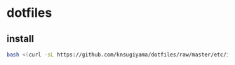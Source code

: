 # dotfiles

## install

```bash
bash <(curl -sL https://github.com/knsugiyama/dotfiles/raw/master/etc/install)
```
